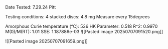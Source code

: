 Date Tested: 7.29.24 Pitt

Testing conditions:
4 stacked discs: 4.8 mg
Measure every 15degrees

Amorphous Curie temperature (°C): 536
HK Parameter: 0.518
R^2: 0.9970
M(0)/M(RT): 1.01
SSE: 1.187886e-03
![[Pasted image 20250707091520.png]]

![[Pasted image 20250707091659.png]]
